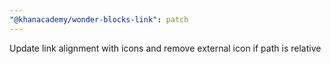 ```yaml
---
"@khanacademy/wonder-blocks-link": patch
---
```


Update link alignment with icons and remove external icon if path is relative
